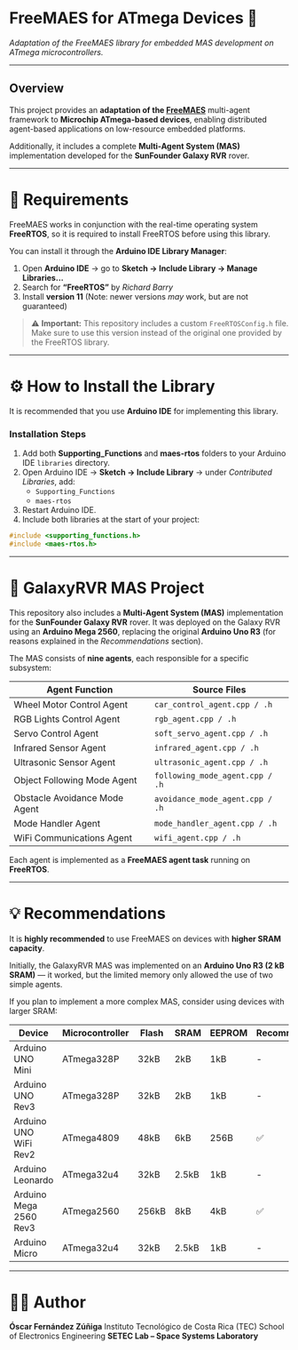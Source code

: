 # FreeMAES for ATmega Devices 🚀  
*Adaptation of the FreeMAES library for embedded MAS development on ATmega microcontrollers.*

---

##  Overview

This project provides an **adaptation of the [FreeMAES](https://github.com/DRoMarin/FreeMAES.git)** multi-agent framework to **Microchip ATmega-based devices**, enabling distributed agent-based applications on low-resource embedded platforms.

Additionally, it includes a complete **Multi-Agent System (MAS)** implementation developed for the **SunFounder Galaxy RVR** rover.

---

# 🧩 Requirements

FreeMAES works in conjunction with the real-time operating system **FreeRTOS**, so it is required to install FreeRTOS before using this library.

You can install it through the **Arduino IDE Library Manager**:

1. Open **Arduino IDE** → go to **Sketch → Include Library → Manage Libraries…**
2. Search for **“FreeRTOS”** by *Richard Barry*
3. Install **version 11** (Note: newer versions *may* work, but are not guaranteed)

> ⚠️ **Important:**
> This repository includes a custom `FreeRTOSConfig.h` file.
> Make sure to use this version instead of the original one provided by the FreeRTOS library.

---

# ⚙️ How to Install the Library

It is recommended that you use **Arduino IDE** for implementing this library.

### Installation Steps

1. Add both **Supporting_Functions** and **maes-rtos** folders to your Arduino IDE `libraries` directory.
2. Open Arduino IDE → **Sketch → Include Library** → under *Contributed Libraries*, add:
   - `Supporting_Functions`
   - `maes-rtos`
3. Restart Arduino IDE.
4. Include both libraries at the start of your project:

```cpp
#include <supporting_functions.h>
#include <maes-rtos.h>
```

---

# 🤖 GalaxyRVR MAS Project

This repository also includes a **Multi-Agent System (MAS)** implementation for the **SunFounder Galaxy RVR** rover.
It was deployed on the Galaxy RVR using an **Arduino Mega 2560**, replacing the original **Arduino Uno R3** (for reasons explained in the *Recommendations* section).

The MAS consists of **nine agents**, each responsible for a specific subsystem:

| Agent Function | Source Files |
|----------------|---------------|
| Wheel Motor Control Agent | `car_control_agent.cpp / .h` |
| RGB Lights Control Agent | `rgb_agent.cpp / .h` |
| Servo Control Agent | `soft_servo_agent.cpp / .h` |
| Infrared Sensor Agent | `infrared_agent.cpp / .h` |
| Ultrasonic Sensor Agent | `ultrasonic_agent.cpp / .h` |
| Object Following Mode Agent | `following_mode_agent.cpp / .h` |
| Obstacle Avoidance Mode Agent | `avoidance_mode_agent.cpp / .h` |
| Mode Handler Agent | `mode_handler_agent.cpp / .h` |
| WiFi Communications Agent | `wifi_agent.cpp / .h` |

Each agent is implemented as a **FreeMAES agent task** running on **FreeRTOS**.

---

# 💡 Recommendations

It is **highly recommended** to use FreeMAES on devices with **higher SRAM capacity**.

Initially, the GalaxyRVR MAS was implemented on an **Arduino Uno R3 (2 kB SRAM)** — it worked, but the limited memory only allowed the use of two simple agents.

If you plan to implement a more complex MAS, consider using devices with larger SRAM:

| Device | Microcontroller | Flash | SRAM | EEPROM | Recommendation |
|---------|----------------|------|------|------|------|
| Arduino UNO Mini | ATmega328P | 32kB | 2kB | 1kB | - |
| Arduino UNO Rev3 | ATmega328P | 32kB | 2kB | 1kB | - |
| Arduino UNO WiFi Rev2 | ATmega4809 | 48kB | 6kB | 256B | ✅ |
| Arduino Leonardo | ATmega32u4 | 32kB | 2.5kB	 | 1kB | - |
| Arduino Mega 2560 Rev3 | ATmega2560 | 256kB | 8kB | 4kB | ✅ |
| Arduino Micro | ATmega32u4 | 32kB | 2.5kB | 1kB | - |

---

# 🧑‍💻 Author

**Óscar Fernández Zúñiga**
Instituto Tecnológico de Costa Rica (TEC)
School of Electronics Engineering
**SETEC Lab – Space Systems Laboratory**

